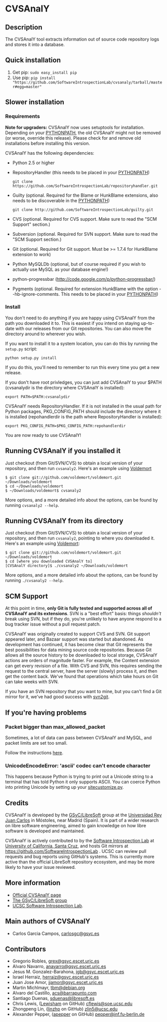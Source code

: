CVSAnalY
========

Description
-----------

The CVSAnalY tool extracts information out of source code repository logs and stores it into a database.

Quick installation
------------------
1. Get pip: `sudo easy_install pip`
2. Use pip: `pip install "https://github.com/SoftwareIntrospectionLab/cvsanaly/tarball/master#egg=master"`

Slower installation
-------------------
### Requirements

**Note for upgraders:** CVSAnalY now uses setuptools for installation. Depending on your [PYTHONPATH][pp], the old CVSAnalY might not be removed (or worse, override this release). Please check for and remove old installations before installing this version.

CVSAnalY has the following dependencies:

* Python 2.5 or higher
* RepositoryHandler (this needs to be placed in your [PYTHONPATH][pp])

    `git clone https://github.com/SoftwareIntrospectionLab/repositoryhandler.git`
* Guilty (optional. Required for the Blame or HunkBlame extensions, also needs to be discoverable in the [PYTHONPATH][pp])

	`git clone http://github.com/SoftwareIntrospectionLab/guilty.git`
* CVS (optional. Required for CVS support. Make sure to read the "SCM Support" section.)
* Subversion (optional. Required for SVN support. Make sure to read the "SCM Support section.)
* Git (optional. Required for Git support. Must be >= 1.7.4 for HunkBlame extension to work)
* Python MySQLDb (optional, but of course required if you wish to actually use MySQL as your database engine!)
* python-progressbar (http://code.google.com/p/python-progressbar/)
* Pygments (optional. Required for extension HunkBlame with the option --hb-ignore-comments. This needs to be placed in your [PYTHONPATH][pp])

### Install

You don't need to do anything if you are happy using CVSAnalY from the path you downloaded it to. This is easiest if you intend on staying up-to-date with our releases from our Git repositories. You can also move the directory around to wherever you wish.

If you want to install it to a system location, you can do this by running the `setup.py` script:

    python setup.py install

If you do this, you'll need to remember to run this every time you get a new release.

If you don't have root privledges, you can just add CVSAnalY to your $PATH (cvsanalydir is the directory
where CVSAnalY is installed):

    export PATH=$PATH:cvsanalydir

CVSAnalY needs RepositoryHandler. If it is not installed in the usual
path for Python packages, PKG\_CONFIG\_PATH should include the directory
where it is installed (repohandlerdir is the path where RepositoryHandler
is installed):

    export PKG_CONFIG_PATH=$PKG_CONFIG_PATH:repohandlerdir

You are now ready to use CVSAnalY!

Running CVSAnalY if you installed it
------------------------------------

Just checkout (from Git/SVN/CVS) to obtain a local
version of your repository, and then run `cvsanaly2`.
Here's an example using [Voldemort](https://github.com/voldemort/voldemort)

    $ git clone git://github.com/voldemort/voldemort.git ~/Downloads/voldemort
    $ cd ~/Downloads/voldemort
    $ ~/Downloads/voldemort$ cvsanaly2 

More options, and a more detailed info about the options, can be
found by running `cvsanaly2 --help`.


Running CVSAnalY from its directory
-----------------------------------
Just checkout (from Git/SVN/CVS) to obtain a local
version of your repository, and then run `cvsanaly2`, pointing to where you downloaded it.
Here's an example using [Voldemort](https://github.com/voldemort/voldemort):

    $ git clone git://github.com/voldemort/voldemort.git ~/Downloads/voldemort
    $ cd [where you downloaded CVSAnalY to]
    [CVSAnalY directory]$ ./cvsanaly2 ~/Downloads/voldemort 

More options, and a more detailed info about the options, can be
found by running `./cvsanaly2 --help`.


SCM Support
-----------
At this point in time, **only Git is fully tested and supported across all of CVSAnalY and its extensions**. SVN is a "best effort" basis: things *shouldn't* break using SVN, but if they do, you're unlikely to have anyone respond to a bug tracker issue without a pull request patch.

CVSAnalY was originally created to support CVS and SVN. Git support appeared later, and Bazaar support was started but abandoned. As development has continued, it has become clear that Git represents the best possibilities for data mining source code repositories. Because Git allows all the source history to be downloaded to local storage, CVSAnalY actions are orders of magnitude faster. For example, the Content extension can get every revision of a file. With CVS and SVN, this requires sending the request to the central server, have the server (slowly) process it, and then get the content back. We've found that operations which take hours on Git can take weeks with SVN.

If you have an SVN repository that you want to mine, but you can't find a Git mirror for it, we've had good success with [svn2git](https://github.com/nirvdrum/svn2git).


If you're having problems
-------------------------
### Packet bigger than max_allowed_packet
Sometimes, a lot of data can pass between CVSAnalY and MySQL, and packet limits are set too small.

Follow the instructions [here](http://stackoverflow.com/questions/93128/mysql-got-a-packet-bigger-than-max-allowed-packet-bytes/104176#104176).

### UnicodeEncodeError: 'ascii' codec can't encode character
This happens because Python is trying to print out a Unicode string to a terminal that has told Python it only supports ASCII. You can coerce Python into printing Unicode by setting up your [sitecustomize.py](http://diveintopython.org/xml_processing/unicode.html). 	

Credits
-------

CVSAnalY is developed by the [GSyC/LibreSoft](http://libresoft.es) group at the
[Universidad Rey Juan Carlos](http://www.urjc.es/) in Móstoles, near Madrid (Spain). It is
part of a wider research on libre software engineering, aimed to gain
knowledge on how libre software is developed and maintained.

CVSAnalY is actively contributed to by the [Software Introspection Lab](http://games.soe.ucsc.edu/sil) at [University of California, Santa Cruz](http://www.ucsc.edu), and hosts Git mirrors at https://github.com/SoftwareIntrospectionLab . UCSC can review pull requests and bug reports using GitHub's systems. This is currently more active than the official LibreSoft repository ecosystem, and may be more likely to have your issue reviewed.

More information
----------------

* [Official CVSAnalY page](http://tools.libresoft.es/cvsanaly)
* [The GSyC/LibreSoft group](http://libresoft.es)
* [UCSC Software Introspection Lab](http://games.soe.ucsc.edu/sil).

Main authors of CVSAnalY
------------------------
* Carlos Garcia Campos, <carlosgc@gsyc.es>

Contributors
------------

* Gregorio Robles, <grex@gsyc.escet.urjc.es>
* Alvaro Navarro, <anavarro@gsyc.escet.urjc.es>
* Jesus M. Gonzalez-Barahona, <jgb@gsyc.escet.urjc.es>
* Israel Herraiz, <herraiz@gsyc.escet.urjc.es>
* Juan Jose Amor, <jjamor@gsyc.escet.urjc.es>
* Martin Michlmayr, <tbm@debian.org>
* Alvaro del Castillo, <acs@barrapunto.com>
* Santiago Duenas, <sduenas@libresoft.es>
* Chris Lewis, ([Lewisham](https://github.com/Lewisham) on GitHub) <cflewis@soe.ucsc.edu>
* Zhongpeng Lin, ([linzhp](https://github.com/linzhp) on GitHub) <zlin5@ucsc.edu>
* Alexander Pepper, ([apepper](https://github.com/apepper) on GitHub) <pepper@inf.fu-berlin.de>



[pp]: http://docs.python.org/using/cmdline.html#envvar-PYTHONPATH

